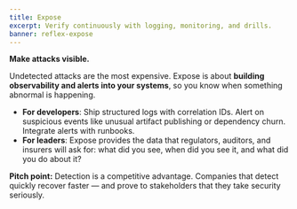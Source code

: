```yaml
---
title: Expose
excerpt: Verify continuously with logging, monitoring, and drills.
banner: reflex-expose
---
```


**Make attacks visible.**

Undetected attacks are the most expensive. Expose is about **building observability and alerts into your systems**, so you know when something abnormal is happening.

- **For developers**: Ship structured logs with correlation IDs. Alert on suspicious events like unusual artifact publishing or dependency churn. Integrate alerts with runbooks.
- **For leaders**: Expose provides the data that regulators, auditors, and insurers will ask for: what did you see, when did you see it, and what did you do about it?

**Pitch point:** Detection is a competitive advantage. Companies that detect quickly recover faster — and prove to stakeholders that they take security seriously.

